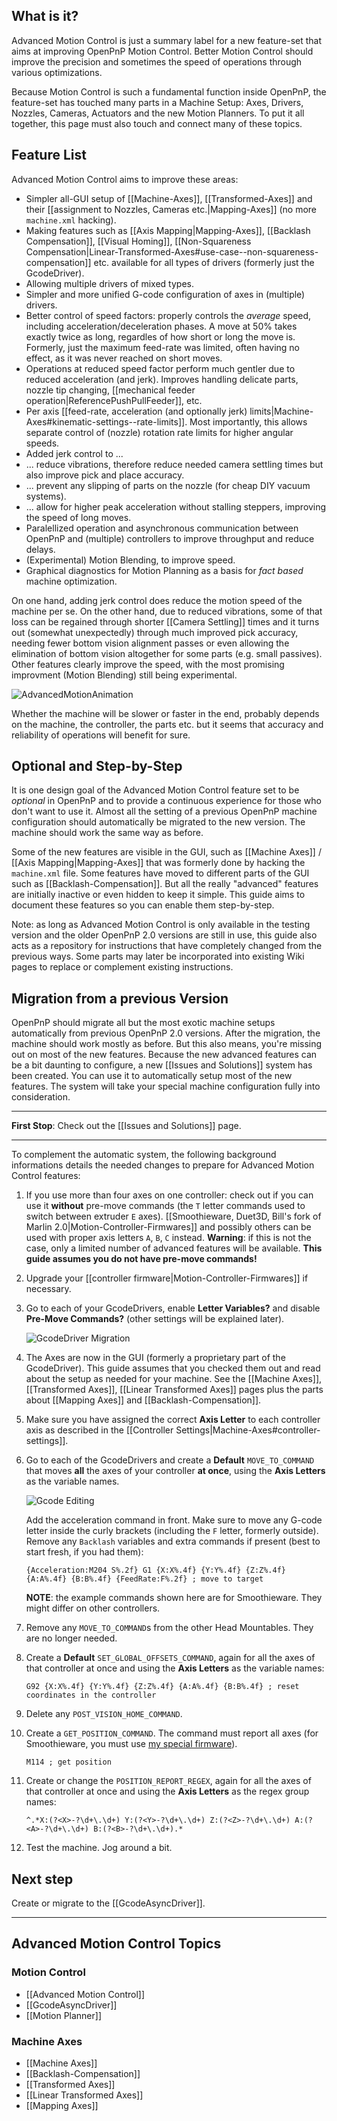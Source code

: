 ## What is it?
Advanced Motion Control is just a summary label for a new feature-set that aims at improving OpenPnP Motion Control. Better Motion Control should improve the precision and sometimes the speed of operations through various optimizations.

Because Motion Control is such a fundamental function inside OpenPnP, the feature-set has touched many parts in a Machine Setup: Axes, Drivers, Nozzles, Cameras, Actuators and the new Motion Planners. To put it all together, this page must also touch and connect many of these topics. 

## Feature List
Advanced Motion Control aims to improve these areas:

* Simpler all-GUI setup of [[Machine-Axes]], [[Transformed-Axes]] and their [[assignment to Nozzles, Cameras etc.|Mapping-Axes]] (no more `machine.xml` hacking).
* Making features such as [[Axis Mapping|Mapping-Axes]], [[Backlash Compensation]], [[Visual Homing]], [[Non-Squareness Compensation|Linear-Transformed-Axes#use-case--non-squareness-compensation]] etc. available for all types of drivers (formerly just the GcodeDriver).
* Allowing multiple drivers of mixed types. 
* Simpler and more unified G-code configuration of axes in (multiple) drivers. 
* Better control of speed factors: properly controls the _average_ speed, including acceleration/deceleration phases. A move at 50% takes exactly twice as long, regardles of how short or long the move is. Formerly, just the maximum feed-rate was limited, often having no effect, as it was never reached on short moves. 
* Operations at reduced speed factor perform much gentler due to reduced acceleration (and jerk). Improves handling delicate parts, nozzle tip changing, [[mechanical feeder operation|ReferencePushPullFeeder]], etc.
* Per axis [[feed-rate, acceleration (and optionally jerk) limits|Machine-Axes#kinematic-settings--rate-limits]]. Most importantly, this allows separate control of (nozzle) rotation rate limits for higher angular speeds.
* Added jerk control to ...
* ... reduce vibrations, therefore reduce needed camera settling times but also improve pick and place accuracy. 
* ... prevent any slipping of parts on the nozzle (for cheap DIY vacuum systems).
* ... allow for higher peak acceleration without stalling steppers, improving the speed of long moves.
* Paralellized operation and asynchronous communication between OpenPnP and (multiple) controllers to improve throughput and reduce delays.
* (Experimental) Motion Blending, to improve speed.
* Graphical diagnostics for Motion Planning as a basis for _fact based_ machine optimization. 

On one hand, adding jerk control does reduce the motion speed of the machine per se. On the other hand, due to reduced vibrations, some of that loss can be regained through shorter [[Camera Settling]] times and it turns out (somewhat unexpectedly) through much improved pick accuracy, needing fewer bottom vision alignment passes or even allowing the elimination of bottom vision altogether for some parts (e.g. small passives). Other features clearly improve the speed, with the most promising improvment (Motion Blending) still being experimental. 

![AdvancedMotionAnimation](https://user-images.githubusercontent.com/9963310/95627544-ab3c2480-0a7c-11eb-8d36-d6921ecf7423.gif)

Whether the machine will be slower or faster in the end, probably depends on the machine, the controller, the parts etc. but it seems that accuracy and reliability of operations will benefit for sure. 

## Optional and Step-by-Step

It is one design goal of the Advanced Motion Control feature set to be _optional_ in OpenPnP and to provide a continuous experience for those who don't want to use it. Almost all the setting of a previous OpenPnP machine configuration should automatically be migrated to the new version. The machine should work the same way as before. 

Some of the new features are visible in the GUI, such as [[Machine Axes]] / [[Axis Mapping|Mapping-Axes]] that was formerly done by hacking the `machine.xml` file. Some features have moved to different parts of the GUI such as [[Backlash-Compensation]]. But all the really "advanced" features are initially inactive or even hidden to keep it simple. This guide aims to document these features so you can enable them step-by-step. 

Note: as long as Advanced Motion Control is only available in the testing version and the older OpenPnP 2.0 versions are still in use, this guide also acts as a repository for instructions that have completely changed from the previous ways. Some parts may later be incorporated into existing Wiki pages to replace or complement existing instructions. 

## Migration from a previous Version 

OpenPnP should migrate all but the most exotic machine setups automatically from previous OpenPnP 2.0 versions. After the migration, the machine should work mostly as before. But this also means, you're missing out on most of the new features. Because the new advanced features can be a bit daunting to configure, a new [[Issues and Solutions]] system has been created. You can use it to automatically setup most of the new features. The system will take your special machine configuration fully into consideration. 

____

**First Stop**: Check out the [[Issues and Solutions]] page. 
____
To complement the automatic system, the following background informations details the needed changes to prepare for Advanced Motion Control features:

1. If you use more than four axes on one controller: check out if you can use it **without** pre-move commands (the `T` letter commands used to switch between extruder `E` axes). [[Smoothieware, Duet3D, Bill's fork of Marlin 2.0|Motion-Controller-Firmwares]] and possibly others can be used with proper axis letters `A`, `B`, `C` instead. 
**Warning**: if this is not the case, only a limited number of advanced features will be available. **This guide assumes you do not have pre-move commands!** 

2. Upgrade your [[controller firmware|Motion-Controller-Firmwares]] if necessary. 

3. Go to each of your GcodeDrivers, enable **Letter Variables?** and disable **Pre-Move Commands?** (other settings will be explained later).

   ![GcodeDriver Migration](https://user-images.githubusercontent.com/9963310/96035272-1746d000-0e63-11eb-8ff8-94f3a0c7a67d.png)

4. The Axes are now in the GUI (formerly a proprietary part of the GcodeDriver). This guide assumes that you checked them out and read about the setup as needed for your machine. See the [[Machine Axes]], [[Transformed Axes]], [[Linear Transformed Axes]] pages plus the parts about [[Mapping Axes]] and [[Backlash-Compensation]].

5. Make sure you have assigned the correct **Axis Letter** to each controller axis as described in the [[Controller Settings|Machine-Axes#controller-settings]].

6. Go to each of the GcodeDrivers and create a **Default** `MOVE_TO_COMMAND` that moves **all** the axes of your controller **at once**, using the **Axis Letters** as the variable names. 

    ![Gcode Editing](https://user-images.githubusercontent.com/9963310/96037872-abfefd00-0e66-11eb-9639-46ba5dfa13fb.png)

    Add the acceleration command in front. Make sure to move any G-code letter inside the curly brackets (including the `F` letter, formerly outside). Remove any `Backlash` variables and extra commands if present (best to start fresh, if you had them):

    `{Acceleration:M204 S%.2f} G1 {X:X%.4f} {Y:Y%.4f} {Z:Z%.4f} {A:A%.4f} {B:B%.4f} {FeedRate:F%.2f} ; move to target`

    **NOTE**: the example commands shown here are for Smoothieware. They might differ on other controllers. 

7. Remove any `MOVE_TO_COMMAND`s from the other Head Mountables. They are no longer needed.

8. Create a **Default** `SET_GLOBAL_OFFSETS_COMMAND`, again for all the axes of that controller at once and using the **Axis Letters** as the variable names:

    `G92 {X:X%.4f} {Y:Y%.4f} {Z:Z%.4f} {A:A%.4f} {B:B%.4f} ; reset coordinates in the controller` 

9. Delete any `POST_VISION_HOME_COMMAND`.

10. Create a `GET_POSITION_COMMAND`. The command must report all axes (for Smoothieware, you must use [my special firmware](https://makr.zone/smoothieware-new-firmware-for-pnp/500/)).

    `M114 ; get position`

11. Create or change the `POSITION_REPORT_REGEX`, again for all the axes of that controller at once and using the **Axis Letters** as the regex group names:

    `^.*X:(?<X>-?\d+\.\d+) Y:(?<Y>-?\d+\.\d+) Z:(?<Z>-?\d+\.\d+) A:(?<A>-?\d+\.\d+) B:(?<B>-?\d+\.\d+).*`

12. Test the machine. Jog around a bit.

## Next step

Create or migrate to the [[GcodeAsyncDriver]].

___

## Advanced Motion Control Topics

### Motion Control
- [[Advanced Motion Control]]
- [[GcodeAsyncDriver]]
- [[Motion Planner]]

### Machine Axes
- [[Machine Axes]]
- [[Backlash-Compensation]]
- [[Transformed Axes]]
- [[Linear Transformed Axes]]
- [[Mapping Axes]] 